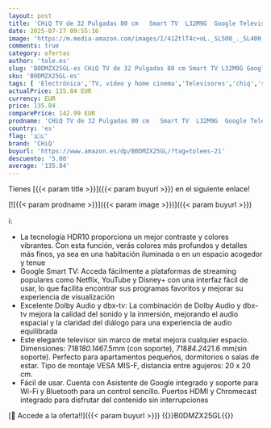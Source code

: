 ```yaml
---
layout: post
title: 'CHiQ TV de 32 Pulgadas 80 cm   Smart TV  L32M9G  Google Television  HDR 10  Dolby Audio  Android 11  Google Assistant  DBX-TV  HDMI2  2025 Nuevo'
date: 2025-07-27 09:55:16
image: 'https://m.media-amazon.com/images/I/41ZtlT4c+oL._SL500_._SL400_.jpg'
comments: true
category: ofertas
author: 'tole.es'
slug: 'B0DMZX25GL-es CHiQ TV de 32 Pulgadas 80 cm Smart TV L32M9G Google...'
sku: 'B0DMZX25GL-es'
tags: [ 'Electrónica','TV, vídeo y home cinema','Televisores','chiq','smart','television','tv','🇪🇸', ]
actualPrice: 135.84 EUR
currency: EUR
price: 135.84
comparePrice: 142.99 EUR
prodname: 'CHiQ TV de 32 Pulgadas 80 cm   Smart TV  L32M9G  Google Television  HDR 10  Dolby Audio  Android 11  Google Assistant  DBX-TV  HDMI2  2025 Nuevo'
country: 'es'
flag: '🇪🇸'
brand: 'CHiQ'
buyurl: 'https://www.amazon.es/dp/B0DMZX25GL/?tag=tolees-21'
descuento: '5.00'
average: '135.84'
---
```


Tienes [{{< param title >}}]({{< param buyurl >}}) en el siguiente enlace!

[![{{< param prodname >}}]({{< param image >}})]({{< param buyurl >}})

ℹ️:

- La tecnología HDR10 proporciona un mejor contraste y colores vibrantes. Con esta función, verás colores más profundos y detalles más finos, ya sea en una habitación iluminada o en un espacio acogedor y tenue
- Google Smart TV: Acceda fácilmente a plataformas de streaming populares como Netflix, YouTube y Disney+ con una interfaz fácil de usar, lo que facilita encontrar sus programas favoritos y mejorar su experiencia de visualización
- Excelente Dolby Audio y dbx-tv: La combinación de Dolby Audio y dbx-tv mejora la calidad del sonido y la inmersión, mejorando el audio espacial y la claridad del diálogo para una experiencia de audio equilibrada
- Este elegante televisor sin marco de metal mejora cualquier espacio. Dimensiones: 718*180.1*467.5mm (con soporte), 718*84.2*421.6 mm(sin soporte). Perfecto para apartamentos pequeños, dormitorios o salas de estar. Tipo de montaje VESA MIS-F, distancia entre agujeros: 20 x 20 cm.
- Fácil de usar. Cuenta con Asistente de Google integrado y soporte para Wi-Fi y Bluetooth para un control sencillo. Puertos HDMI y Chromecast integrado para disfrutar del contenido sin interrupciones

[🛒 Accede a la oferta!!]({{< param buyurl >}})
{{<world>}}B0DMZX25GL{{</world>}}
